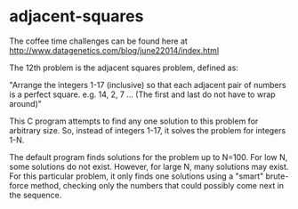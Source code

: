 adjacent-squares
================

The coffee time challenges can be found here at http://www.datagenetics.com/blog/june22014/index.html

The 12th problem is the adjacent squares problem, defined as:

"Arrange the integers 1-17 (inclusive) so that each adjacent pair of numbers is a perfect square. e.g. 14, 2, 7 … (The first and last do not have to wrap around)"

This C program attempts to find any one solution to this problem for arbitrary size. So, instead of integers 1-17, it solves the problem for integers 1-N.

The default program finds solutions for the problem up to N=100. For low N, some solutions do not exist. However, for large N, many solutions may exist.
For this particular problem, it only finds one solutions using a "smart" brute-force method, checking only the numbers that could possibly come next in the sequence.
